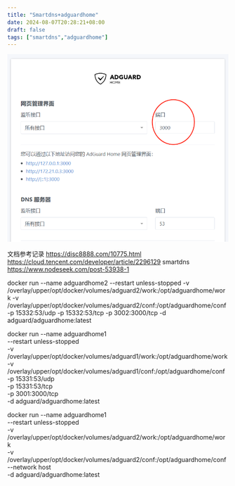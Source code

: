 ```yaml
---
title: "Smartdns+adguardhome"
date: 2024-08-07T20:28:21+08:00
draft: false
tags: ["smartdns","adguardhome"]
---
```


![img.png](img.png)

文档参考记录
https://disc8888.com/10775.html
https://cloud.tencent.com/developer/article/2296129
smartdns
https://www.nodeseek.com/post-53938-1


docker run --name adguardhome2 --restart unless-stopped -v /overlay/upper/opt/docker/volumes/adguard2/work:/opt/adguardhome/work -v /overlay/upper/opt/docker/volumes/adguard2/conf:/opt/adguardhome/conf -p 15332:53/udp -p 15332:53/tcp -p 3002:3000/tcp -d adguard/adguardhome:latest


docker run --name adguardhome1 \
--restart unless-stopped \
-v /overlay/upper/opt/docker/volumes/adguard1/work:/opt/adguardhome/work \
-v /overlay/upper/opt/docker/volumes/adguard1/conf:/opt/adguardhome/conf \
-p 15331:53/udp \
-p 15331:53/tcp \
-p 3001:3000/tcp \
-d adguard/adguardhome:latest


docker run --name adguardhome1 \
--restart unless-stopped \
-v /overlay/upper/opt/docker/volumes/adguard2/work:/opt/adguardhome/work \
-v /overlay/upper/opt/docker/volumes/adguard2/conf:/opt/adguardhome/conf \
--network host \
-d adguard/adguardhome:latest
